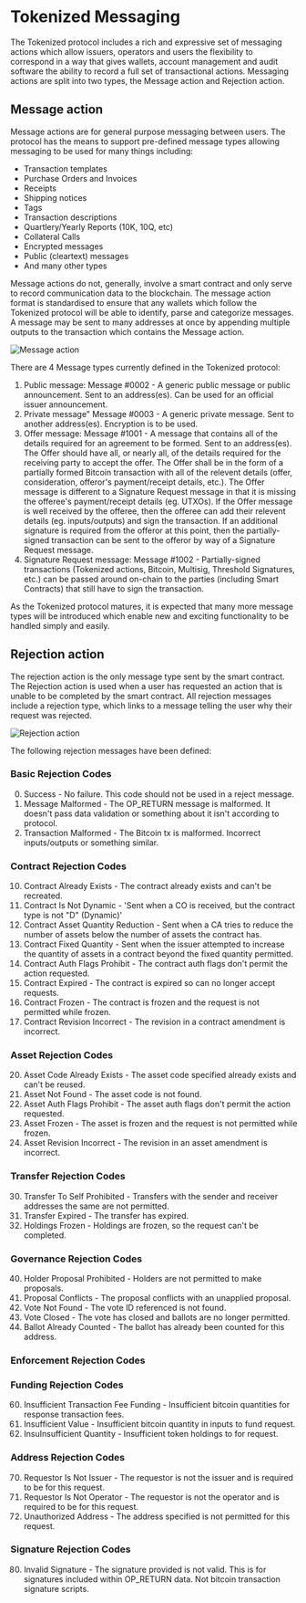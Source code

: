 # Tokenized Messaging
The Tokenized protocol includes a rich and expressive set of messaging actions which allow issuers, operators and users the flexibility to correspond in a way that gives wallets, account management and audit software the ability to record a full set of transactional actions.
Messaging actions are split into two types, the Message action and Rejection action.
 
## Message action
Message actions are for general purpose messaging between users. The protocol has the means to support pre-defined message types allowing messaging to be used for many things including:
* Transaction templates
* Purchase Orders and Invoices
* Receipts
* Shipping notices
* Tags
* Transaction descriptions
* Quartlery/Yearly Reports (10K, 10Q, etc)
* Collateral Calls
* Encrypted messages
* Public (cleartext) messages
* And many other types

Message actions do not, generally, involve a smart contract and only serve to record communication data to the blockchain. The message action format is standardised to ensure that any wallets which follow the Tokenized protocol will be able to identify, parse and categorize messages.
A message may be sent to many addresses at once by appending multiple outputs to the transaction which contains the Message action.

<img src="https://raw.githubusercontent.com/tokenized/docs/master/images/message-action.svg?sanitize=true" alt="Message action" align="middle">

There are 4 Message types currently defined in the Tokenized protocol:
1. Public message: Message #0002 - A generic public message or public announcement. Sent to an address(es).  Can be used for an official issuer announcement.
2. Private message" Message #0003 - A generic private message. Sent to another address(es). Encryption is to be used.
3. Offer message: Message #1001 - A message that contains all of the details required for an agreement to be formed. Sent to an address(es). The Offer should 
									have all, or nearly all, of the details required for the receiving party to accept the offer.  The Offer shall be in the form of a partially formed Bitcoin transaction with all of the relevent details (offer, consideration, offeror's payment/receipt details, etc.).  The Offer message is different to a Signature Request message in that it is missing the offeree's payment/receipt details (eg. UTXOs). If the Offer message is well received by the offeree, then the offeree can add their relevent details (eg. inputs/outputs) and sign the transaction.  If an additional signature is required from the offeror at this point, then the partially-signed transaction can be sent to the offeror by way of a Signature Request message. 
4. Signature Request message: Message #1002 - Partially-signed transactions (Tokenized actions, Bitcoin, Multisig, Threshold Signatures, etc.) can be passed 
									around on-chain to the parties (including Smart Contracts) that still have to sign the transaction.

As the Tokenized protocol matures, it is expected that many more message types will be introduced which enable new and exciting functionality to be handled simply and easily. 

## Rejection action
The rejection action is the only message type sent by the smart contract. The Rejection action is used when a user has requested an action that is unable to be completed by the smart contract. All rejection messages include a rejection type, which links to a message telling the user why their request was rejected.

<img src="https://raw.githubusercontent.com/tokenized/docs/master/images/rejection-action.svg?sanitize=true" alt="Rejection action" align="middle">

The following rejection messages have been defined:

### Basic Rejection Codes
0. Success - No failure. This code should not be used in a reject message.
1. Message Malformed - The OP_RETURN message is malformed. It doesn't pass data validation or something about it isn't according to protocol.
2. Transaction Malformed - The Bitcoin tx is malformed. Incorrect inputs/outputs or something similar.

### Contract Rejection Codes
10. Contract Already Exists - The contract already exists and can't be recreated.
11. Contract Is Not Dynamic - 'Sent when a CO is received, but the contract type is not "D" (Dynamic)'
12. Contract Asset Quantity Reduction - Sent when a CA tries to reduce the number of assets below the number of assets the contract has.
13. Contract Fixed Quantity - Sent when the issuer attempted to increase the quantity of assets in a contract beyond the fixed quantity permitted.
14. Contract Auth Flags Prohibit - The contract auth flags don't permit the action requested.
15. Contract Expired - The contract is expired so can no longer accept requests.
16. Contract Frozen - The contract is frozen and the request is not permitted while frozen.
17. Contract Revision Incorrect - The revision in a contract amendment is incorrect.

### Asset Rejection Codes
20. Asset Code Already Exists - The asset code specified already exists and can't be reused.
21. Asset Not Found - The asset code is not found.
22. Asset Auth Flags Prohibit - The asset auth flags don't permit the action requested.
23. Asset Frozen - The asset is frozen and the request is not permitted while frozen.
24. Asset Revision Incorrect - The revision in an asset amendment is incorrect.

### Transfer Rejection Codes
30. Transfer To Self Prohibited - Transfers with the sender and receiver addresses the same are not permitted.
31. Transfer Expired - The transfer has expired.
32. Holdings Frozen - Holdings are frozen, so the request can't be completed.

### Governance Rejection Codes
40. Holder Proposal Prohibited - Holders are not permitted to make proposals.
41. Proposal Conflicts - The proposal conflicts with an unapplied proposal.
42. Vote Not Found - The vote ID referenced is not found.
43. Vote Closed - The vote has closed and ballots are no longer permitted.
44. Ballot Already Counted - The ballot has already been counted for this address.

### Enforcement Rejection Codes

### Funding  Rejection Codes
60. Insufficient Transaction Fee Funding - Insufficient bitcoin quantities for response transaction fees.
61. Insufficient Value - Insufficient bitcoin quantity in inputs to fund request.
62. InsuInsufficient Quantity - Insufficient token holdings to for request.

### Address Rejection Codes
70. Requestor Is Not Issuer - The requestor is not the issuer and is required to be for this request.
71. Requestor Is Not Operator - The requestor is not the operator and is required to be for this request.
72. Unauthorized Address - The address specified is not permitted for this request.

### Signature Rejection Codes
80. Invalid Signature - The signature provided is not valid. This is for signatures included within OP_RETURN data. Not bitcoin transaction signature scripts.

